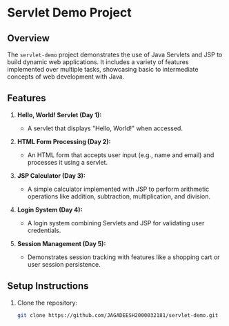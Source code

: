 # Servlet Demo Project

## Overview
The `servlet-demo` project demonstrates the use of Java Servlets and JSP to build dynamic web applications. It includes a variety of features implemented over multiple tasks, showcasing basic to intermediate concepts of web development with Java.

## Features

1. **Hello, World! Servlet (Day 1):**
   - A servlet that displays "Hello, World!" when accessed.

2. **HTML Form Processing (Day 2):**
   - An HTML form that accepts user input (e.g., name and email) and processes it using a servlet.

3. **JSP Calculator (Day 3):**
   - A simple calculator implemented with JSP to perform arithmetic operations like addition, subtraction, multiplication, and division.

4. **Login System (Day 4):**
   - A login system combining Servlets and JSP for validating user credentials.

5. **Session Management (Day 5):**
   - Demonstrates session tracking with features like a shopping cart or user session persistence.

## Setup Instructions

1. Clone the repository:
   ```bash
   git clone https://github.com/JAGADEESH2000032181/servlet-demo.git

